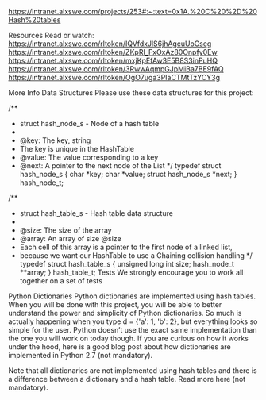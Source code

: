 https://intranet.alxswe.com/projects/253#:~:text=0x1A.%20C%20%2D%20Hash%20tables

Resources
Read or watch:
https://intranet.alxswe.com/rltoken/IQVfdxJlS6jhAgcuUoCseg
https://intranet.alxswe.com/rltoken/ZKpRI_FxOxAz80Onpfy0Ew
https://intranet.alxswe.com/rltoken/mxjKpEfAw3E5B8S3inPuHQ
https://intranet.alxswe.com/rltoken/3RwwAqmpGJpMiBa7BE9fAQ
https://intranet.alxswe.com/rltoken/OgO7uga3PIaCTMtTzYCY3g

More Info
Data Structures
Please use these data structures for this project:

/**
 * struct hash_node_s - Node of a hash table
 *
 * @key: The key, string
 * The key is unique in the HashTable
 * @value: The value corresponding to a key
 * @next: A pointer to the next node of the List
 */
typedef struct hash_node_s
{
     char *key;
     char *value;
     struct hash_node_s *next;
} hash_node_t;

/**
 * struct hash_table_s - Hash table data structure
 *
 * @size: The size of the array
 * @array: An array of size @size
 * Each cell of this array is a pointer to the first node of a linked list,
 * because we want our HashTable to use a Chaining collision handling
 */
typedef struct hash_table_s
{
     unsigned long int size;
     hash_node_t **array;
} hash_table_t;
Tests
We strongly encourage you to work all together on a set of tests

Python Dictionaries
Python dictionaries are implemented using hash tables. When you will be done with this project, you will be able to better understand the power and simplicity of Python dictionaries. So much is actually happening when you type d = {'a': 1, 'b': 2}, but everything looks so simple for the user. Python doesn’t use the exact same implementation than the one you will work on today though. If you are curious on how it works under the hood, here is a good blog post about how dictionaries are implemented in Python 2.7 (not mandatory).

Note that all dictionaries are not implemented using hash tables and there is a difference between a dictionary and a hash table. Read more here (not mandatory).


